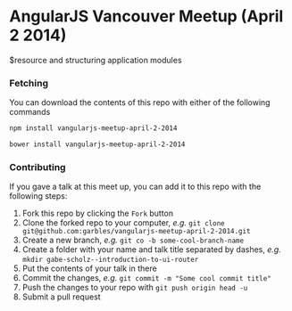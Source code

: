 # AngularJS Vancouver Meetup (April 2 2014)

$resource and structuring application modules

### Fetching

You can download the contents of this repo with either of the following commands

```bash
npm install vangularjs-meetup-april-2-2014

bower install vangularjs-meetup-april-2-2014
```

### Contributing

If you gave a talk at this meet up, you can add it to this repo with the following steps:

1. Fork this repo by clicking the `Fork` button
2. Clone the forked repo to your computer, _e.g._ `git clone git@github.com:garbles/vangularjs-meetup-april-2-2014.git`
3. Create a new branch, _e.g._ `git co -b some-cool-branch-name`
4. Create a folder with your name and talk title separated by dashes, _e.g._ `mkdir gabe-scholz--introduction-to-ui-router`
5. Put the contents of your talk in there
6. Commit the changes, _e.g._ `git commit -m "Some cool commit title"`
7. Push the changes to your repo with `git push origin head -u`
8. Submit a pull request

